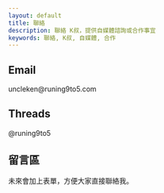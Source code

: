 ```yaml
---
layout: default
title: 聯絡
description: 聯絡 K叔，提供自媒體諮詢或合作事宜
keywords: 聯絡, K叔, 自媒體, 合作
---
```


<div class="card-section">
  <h2>Email</h2>
  <p>uncleken@runing9to5.com</p>
  <h2>Threads</h2>
  <p>@runing9to5</p>
</div>

<div class="card-section">
  <h2>留言區</h2>
  <p>未來會加上表單，方便大家直接聯絡我。</p>
</div>

